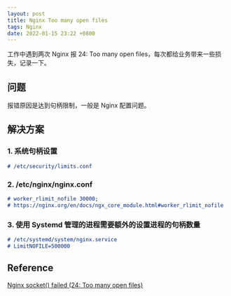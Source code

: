 ```yaml
---
layout: post
title: Nginx Too many open files
tags: Nginx
date: 2022-01-15 23:22 +0800
---
```


工作中遇到两次 Nginx 报 24: Too many open files，每次都给业务带来一些损失，记录一下。

## 问题

报错原因是达到句柄限制，一般是 Nginx 配置问题。

## 解决方案

### 1. 系统句柄设置

```md
# /etc/security/limits.conf
```

### 2. /etc/nginx/nginx.conf

```md
# worker_rlimit_nofile 30000;
# https://nginx.org/en/docs/ngx_core_module.html#worker_rlimit_nofile
```

### 3. 使用 Systemd 管理的进程需要额外的设置进程的句柄数量

```md
# /etc/systemd/system/nginx.service
# LimitNOFILE=500000
```

## Reference

[Nginx socket() failed (24: Too many open files)](https://www.claudiokuenzler.com/blog/850/nginx-socket-failed-24-too-many-open-files)
